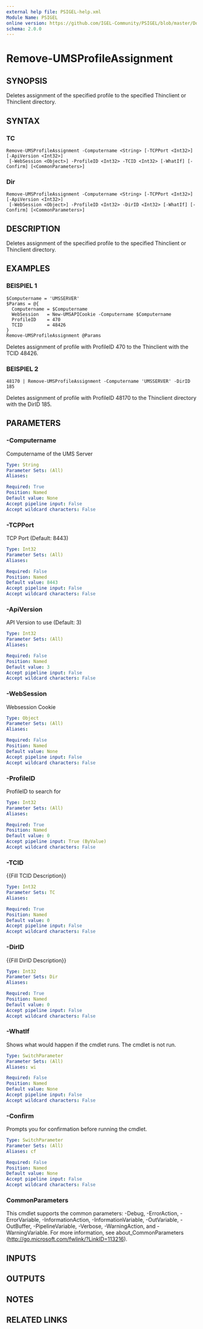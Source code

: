 ```yaml
---
external help file: PSIGEL-help.xml
Module Name: PSIGEL
online version: https://github.com/IGEL-Community/PSIGEL/blob/master/Docs/Remove-UMSProfileAssignment.md
schema: 2.0.0
---
```


# Remove-UMSProfileAssignment

## SYNOPSIS
Deletes assignment of the specified profile to the specified Thinclient or Thinclient directory.

## SYNTAX

### TC
```
Remove-UMSProfileAssignment -Computername <String> [-TCPPort <Int32>] [-ApiVersion <Int32>]
 [-WebSession <Object>] -ProfileID <Int32> -TCID <Int32> [-WhatIf] [-Confirm] [<CommonParameters>]
```

### Dir
```
Remove-UMSProfileAssignment -Computername <String> [-TCPPort <Int32>] [-ApiVersion <Int32>]
 [-WebSession <Object>] -ProfileID <Int32> -DirID <Int32> [-WhatIf] [-Confirm] [<CommonParameters>]
```

## DESCRIPTION
Deletes assignment of the specified profile to the specified Thinclient or Thinclient directory.

## EXAMPLES

### BEISPIEL 1
```
$Computername = 'UMSSERVER'
$Params = @{
  Computername = $Computername
  WebSession   = New-UMSAPICookie -Computername $Computername
  ProfileID    = 470
  TCID         = 48426
}
Remove-UMSProfileAssignment @Params
```
Deletes assignment of profile with ProfileID 470 to the Thinclient with the TCID 48426.

### BEISPIEL 2
```
48170 | Remove-UMSProfileAssignment -Computername 'UMSSERVER' -DirID 185
```

Deletes assignment of profile with ProfileID 48170 to the Thinclient directory with the DirID 185.

## PARAMETERS

### -Computername
Computername of the UMS Server

```yaml
Type: String
Parameter Sets: (All)
Aliases:

Required: True
Position: Named
Default value: None
Accept pipeline input: False
Accept wildcard characters: False
```

### -TCPPort
TCP Port (Default: 8443)

```yaml
Type: Int32
Parameter Sets: (All)
Aliases:

Required: False
Position: Named
Default value: 8443
Accept pipeline input: False
Accept wildcard characters: False
```

### -ApiVersion
API Version to use (Default: 3)

```yaml
Type: Int32
Parameter Sets: (All)
Aliases:

Required: False
Position: Named
Default value: 3
Accept pipeline input: False
Accept wildcard characters: False
```

### -WebSession
Websession Cookie

```yaml
Type: Object
Parameter Sets: (All)
Aliases:

Required: False
Position: Named
Default value: None
Accept pipeline input: False
Accept wildcard characters: False
```

### -ProfileID
ProfileID to search for

```yaml
Type: Int32
Parameter Sets: (All)
Aliases:

Required: True
Position: Named
Default value: 0
Accept pipeline input: True (ByValue)
Accept wildcard characters: False
```

### -TCID
{{Fill TCID Description}}

```yaml
Type: Int32
Parameter Sets: TC
Aliases:

Required: True
Position: Named
Default value: 0
Accept pipeline input: False
Accept wildcard characters: False
```

### -DirID
{{Fill DirID Description}}

```yaml
Type: Int32
Parameter Sets: Dir
Aliases:

Required: True
Position: Named
Default value: 0
Accept pipeline input: False
Accept wildcard characters: False
```

### -WhatIf
Shows what would happen if the cmdlet runs.
The cmdlet is not run.

```yaml
Type: SwitchParameter
Parameter Sets: (All)
Aliases: wi

Required: False
Position: Named
Default value: None
Accept pipeline input: False
Accept wildcard characters: False
```

### -Confirm
Prompts you for confirmation before running the cmdlet.

```yaml
Type: SwitchParameter
Parameter Sets: (All)
Aliases: cf

Required: False
Position: Named
Default value: None
Accept pipeline input: False
Accept wildcard characters: False
```

### CommonParameters
This cmdlet supports the common parameters: -Debug, -ErrorAction, -ErrorVariable, -InformationAction, -InformationVariable, -OutVariable, -OutBuffer, -PipelineVariable, -Verbose, -WarningAction, and -WarningVariable. For more information, see about_CommonParameters (http://go.microsoft.com/fwlink/?LinkID=113216).

## INPUTS

## OUTPUTS

## NOTES

## RELATED LINKS
